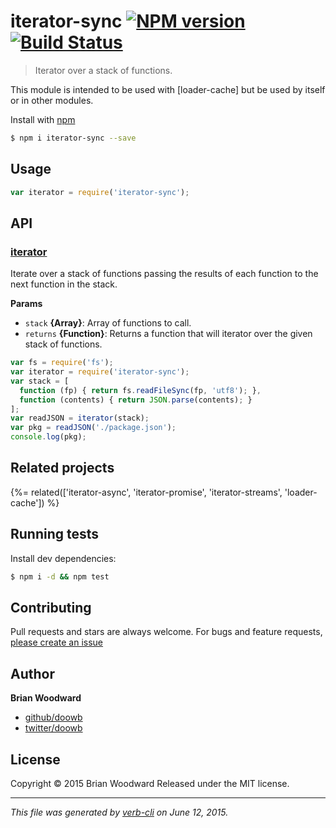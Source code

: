 # iterator-sync [![NPM version](https://badge.fury.io/js/iterator-sync.svg)](http://badge.fury.io/js/iterator-sync)  [![Build Status](https://travis-ci.org/doowb/iterator-sync.svg)](https://travis-ci.org/doowb/iterator-sync) 

> Iterator over a stack of functions.

This module is intended to be used with [loader-cache] but be used by itself or in other modules.

Install with [npm](https://www.npmjs.com/)

```sh
$ npm i iterator-sync --save
```

## Usage

```js
var iterator = require('iterator-sync');
```

## API

<!-- add a path or glob pattern for files with code comments to use for docs  -->
### [iterator](index.js#L20)

Iterate over a stack of functions passing the results of
each function to the next function in the stack.

**Params**

* `stack` **{Array}**: Array of functions to call.    
* `returns` **{Function}**: Returns a function that will iterator over the given stack of functions.

```js
var fs = require('fs');
var iterator = require('iterator-sync');
var stack = [
  function (fp) { return fs.readFileSync(fp, 'utf8'); },
  function (contents) { return JSON.parse(contents); }
];
var readJSON = iterator(stack);
var pkg = readJSON('./package.json');
console.log(pkg);

```

## Related projects

<!-- add an array of related projects, then un-escape the helper -->
{%= related(['iterator-async', 'iterator-promise', 'iterator-streams', 'loader-cache']) %}

## Running tests

Install dev dependencies:

```sh
$ npm i -d && npm test
```

## Contributing

Pull requests and stars are always welcome. For bugs and feature requests, [please create an issue](https://github.com/doowb/iterator-sync/issues/new)

## Author

**Brian Woodward**

+ [github/doowb](https://github.com/doowb)
+ [twitter/doowb](http://twitter.com/doowb)

## License

Copyright © 2015 Brian Woodward
Released under the MIT license.

***

_This file was generated by [verb-cli](https://github.com/assemble/verb-cli) on June 12, 2015._

<!-- reflinks generated by verb-reflinks plugin -->

[assemble]: http://assemble.io
[template]: https://github.com/jonschlinkert/template
[verb]: https://github.com/assemble/verb